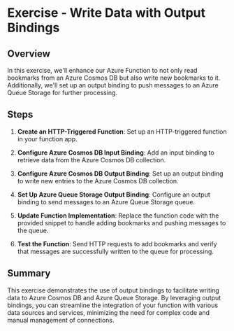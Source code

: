 # Exercise - Write Data with Output Bindings

## Overview

In this exercise, we'll enhance our Azure Function to not only read bookmarks from an Azure Cosmos DB but also write new bookmarks to it. Additionally, we'll set up an output binding to push messages to an Azure Queue Storage for further processing.

## Steps

1. **Create an HTTP-Triggered Function**: Set up an HTTP-triggered function in your function app.

2. **Configure Azure Cosmos DB Input Binding**: Add an input binding to retrieve data from the Azure Cosmos DB collection.

3. **Configure Azure Cosmos DB Output Binding**: Set up an output binding to write new entries to the Azure Cosmos DB collection.

4. **Set Up Azure Queue Storage Output Binding**: Configure an output binding to send messages to an Azure Queue Storage queue.

5. **Update Function Implementation**: Replace the function code with the provided snippet to handle adding bookmarks and pushing messages to the queue.

6. **Test the Function**: Send HTTP requests to add bookmarks and verify that messages are successfully written to the queue for processing.

## Summary

This exercise demonstrates the use of output bindings to facilitate writing data to Azure Cosmos DB and Azure Queue Storage. By leveraging output bindings, you can streamline the integration of your function with various data sources and services, minimizing the need for complex code and manual management of connections.
